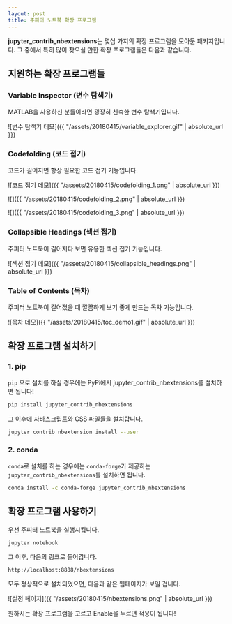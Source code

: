 ```yaml
---
layout: post
title: 주피터 노트북 확장 프로그램
---
```


**jupyter_contrib_nbextensions**는 몇십 가지의 확장 프로그램을 모아둔 패키지입니다. 그 중에서 특히 많이 찾으실 만한 확장 프로그램들은 다음과 같습니다.



## 지원하는 확장 프로그램들

### Variable Inspector (변수 탐색기)

MATLAB을 사용하신 분들이라면 굉장히 친숙한 변수 탐색기입니다. 

![변수 탐색기 데모]({{ "/assets/20180415/variable_explorer.gif" | absolute_url }})



### Codefolding (코드 접기)

코드가 길어지면 항상 필요한 코드 접기 기능입니다.

![코드 접기 데모]({{ "/assets/20180415/codefolding_1.png" | absolute_url }})

![]({{ "/assets/20180415/codefolding_2.png" | absolute_url }})

![]({{ "/assets/20180415/codefolding_3.png" | absolute_url }})



### Collapsible Headings (섹션 접기)

주피터 노트북이 길어지다 보면 유용한 섹션 접기 기능입니다.

![섹션 접기 데모]({{ "/assets/20180415/collapsible_headings.png" | absolute_url }})



### Table of Contents (목차)

주피터 노트북이 길어졌을 때 깔끔하게 보기 좋게 만드는 목차 기능입니다.

![목차 데모]({{ "/assets/20180415/toc_demo1.gif" | absolute_url }})



## 확장 프로그램 설치하기

### 1. pip

`pip` 으로 설치를 하실 경우에는 PyPi에서 jupyter_contrib_nbextensions를 설치하면 됩니다!

```bash
pip install jupyter_contrib_nbextensions
```

그 이후에 자바스크립트와 CSS 파일들을 설치합니다.

```bash
jupyter contrib nbextension install --user
```

### 2. conda

`conda`로 설치를 하는 경우에는 `conda-forge`가 제공하는 `jupyter_contrib_nbextensions`를 설치하면 됩니다.

```bash
conda install -c conda-forge jupyter_contrib_nbextensions
```



## 확장 프로그램 사용하기

우선 주피터 노트북을 실행시킵니다. 

```bash
jupyter notebook
```

그 이후, 다음의 링크로 들어갑니다.

```
http://localhost:8888/nbextensions
```

모두 정상적으로 설치되었으면, 다음과 같은 웹페이지가 보일 겁니다.

![설정 페이지]({{ "/assets/20180415/nbextensions.png" | absolute_url }})

원하시는 확장 프로그램을 고르고 Enable을 누르면 적용이 됩니다!

